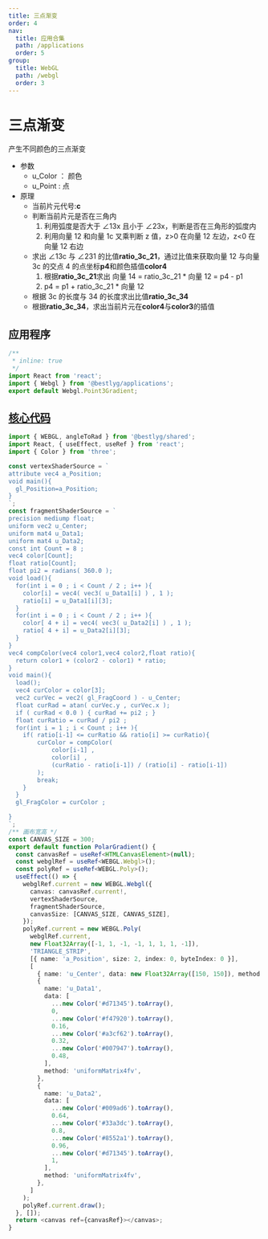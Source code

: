 ```yaml
---
title: 三点渐变
order: 4
nav:
  title: 应用合集
  path: /applications
  order: 5
group:
  title: WebGL
  path: /webgl
  order: 3
---
```


# 三点渐变

产生不同颜色的三点渐变

- 参数
  - u_Color ： 颜色
  - u_Point : 点
- 原理
  - 当前片元代号:**c**
  - 判断当前片元是否在三角内
    1. 利用弧度是否大于 ∠13x 且小于 ∠23x，判断是否在三角形的弧度内
    1. 利用向量 12 和向量 1c 叉乘判断 z 值，z>0 在向量 12 左边，z<0 在向量 12 右边
  - 求出 ∠13c 与 ∠231 的比值**ratio_3c_21**，通过比值来获取向量 12 与向量 3c 的交点 4 的点坐标**p4**和颜色插值**color4**
    1. 根据**ratio_3c_21**求出 向量 14 = ratio_3c_21 \* 向量 12 = p4 - p1
    1. p4 = p1 + ratio_3c_21 \* 向量 12
  - 根据 3c 的长度与 34 的长度求出比值**ratio_3c_34**
  - 根据**ratio_3c_34**，求出当前片元在**color4**与**color3**的插值

## 应用程序

```jsx
/**
 * inline: true
 */
import React from 'react';
import { Webgl } from '@bestlyg/applications';
export default Webgl.Point3Gradient;
```

## [核心代码](https://gitee.com/bestlyg/bestlyg/tree/master/packages/applications/src/webgl/gradients/Point3Gradient.tsx)

```ts
import { WEBGL, angleToRad } from '@bestlyg/shared';
import React, { useEffect, useRef } from 'react';
import { Color } from 'three';

const vertexShaderSource = `
attribute vec4 a_Position;
void main(){
  gl_Position=a_Position;
}
`;
const fragmentShaderSource = `
precision mediump float;
uniform vec2 u_Center;
uniform mat4 u_Data1;
uniform mat4 u_Data2;
const int Count = 8 ;
vec4 color[Count];
float ratio[Count];
float pi2 = radians( 360.0 );
void load(){
  for(int i = 0 ; i < Count / 2 ; i++ ){
    color[i] = vec4( vec3( u_Data1[i] ) , 1 );
    ratio[i] = u_Data1[i][3];
  }
  for(int i = 0 ; i < Count / 2 ; i++ ){
    color[ 4 + i] = vec4( vec3( u_Data2[i] ) , 1 );
    ratio[ 4 + i] = u_Data2[i][3];
  }
}
vec4 compColor(vec4 color1,vec4 color2,float ratio){
  return color1 + (color2 - color1) * ratio;
}
void main(){
  load();
  vec4 curColor = color[3];
  vec2 curVec = vec2( gl_FragCoord ) - u_Center;
  float curRad = atan( curVec.y , curVec.x );
  if ( curRad < 0.0 ) { curRad += pi2 ; }
  float curRatio = curRad / pi2 ;
  for(int i = 1 ; i < Count ; i++ ){
    if( ratio[i-1] <= curRatio && ratio[i] >= curRatio){
        curColor = compColor(
            color[i-1] ,
            color[i] ,
            (curRatio - ratio[i-1]) / (ratio[i] - ratio[i-1])
        );
        break;
    }
  }
  gl_FragColor = curColor ;

}
`;
/** 画布宽高 */
const CANVAS_SIZE = 300;
export default function PolarGradient() {
  const canvasRef = useRef<HTMLCanvasElement>(null);
  const webglRef = useRef<WEBGL.Webgl>();
  const polyRef = useRef<WEBGL.Poly>();
  useEffect(() => {
    webglRef.current = new WEBGL.Webgl({
      canvas: canvasRef.current!,
      vertexShaderSource,
      fragmentShaderSource,
      canvasSize: [CANVAS_SIZE, CANVAS_SIZE],
    });
    polyRef.current = new WEBGL.Poly(
      webglRef.current,
      new Float32Array([-1, 1, -1, -1, 1, 1, 1, -1]),
      'TRIANGLE_STRIP',
      [{ name: 'a_Position', size: 2, index: 0, byteIndex: 0 }],
      [
        { name: 'u_Center', data: new Float32Array([150, 150]), method: 'uniform2fv' },
        {
          name: 'u_Data1',
          data: [
            ...new Color('#d71345').toArray(),
            0,
            ...new Color('#f47920').toArray(),
            0.16,
            ...new Color('#a3cf62').toArray(),
            0.32,
            ...new Color('#007947').toArray(),
            0.48,
          ],
          method: 'uniformMatrix4fv',
        },
        {
          name: 'u_Data2',
          data: [
            ...new Color('#009ad6').toArray(),
            0.64,
            ...new Color('#33a3dc').toArray(),
            0.8,
            ...new Color('#8552a1').toArray(),
            0.96,
            ...new Color('#d71345').toArray(),
            1,
          ],
          method: 'uniformMatrix4fv',
        },
      ]
    );
    polyRef.current.draw();
  }, []);
  return <canvas ref={canvasRef}></canvas>;
}
```
